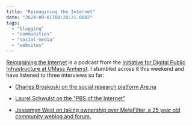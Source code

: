 ```yaml
---
title: "Reimagining the Internet"
date: "2024-09-01T00:20:21.000Z"
tags: 
  - "blogging"
  - "communities"
  - "social-media"
  - "websites"
---
```


[Reimagining the Internet](https://publicinfrastructure.org/podcasts/reimagining-the-internet/) is a podcast from the [Initiative for Digital Public Infrastructure at UMass Amherst](https://publicinfrastructure.org). I stumbled across it this weekend and have listened to three interviews so far:

- [Charles Broskoski on the social research platform Are.na](https://publicinfrastructure.org/podcast/105-arena-good-web/)

- [Laurel Schwulst on the "PBS of the Internet"](https://publicinfrastructure.org/podcast/107-laurel-schwulst-good-web/)

- [Jessamyn West on taking ownership over MetaFilter, a 25 year old community weblog and forum.](https://publicinfrastructure.org/podcast/104-good-web-metafilter/)
